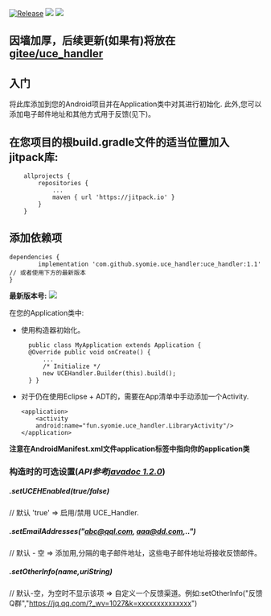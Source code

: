 [![Release](https://jitpack.io/v/syomie/uce_handler.svg)](https://jitpack.io/#syomie/uce_handler) [![](https://jitpack.io/v/syomie/uce_handler/month.svg)](https://jitpack.io/#syomie/uce_handler) [![](https://jitpack.io/v/syomie/uce_handler/week.svg)](https://jitpack.io/#syomie/uce_handler)
## 因墙加厚，后续更新(如果有)将放在[gitee/uce_handler](https://gitee.com/syomie/uce_handler)
## 入门
将此库添加到您的Android项目并在Application类中对其进行初始化. 此外,您可以添加电子邮件地址和其他方式用于反馈(见下)。
##  在您项目的根build.gradle文件的适当位置加入jitpack库:
```
    allprojects {
        repositories {
            ...
            maven { url 'https://jitpack.io' }
        }
    }
```
## 添加依赖项
    dependencies {
            implementation 'com.github.syomie.uce_handler:uce_handler:1.1' // 或者使用下方的最新版本
    }
**最新版本号:**
[![](https://jitpack.io/v/syomie/uce_handler.svg)](https://jitpack.io/#syomie/uce_handler)

在您的Application类中:
* 使用构造器初始化。
    
        public class MyApplication extends Application {
        @Override public void onCreate() { 
            ...
            /* Initialize */
            new UCEHandler.Builder(this).build();
        } }

* 对于仍在使用Eclipse + ADT的，需要在App清单中手动添加一个Activity. 
    ```
    <application>
        <activity
        android:name="fun.syomie.uce_handler.LibraryActivity"/>
    </application>
    ```
**注意在AndroidManifest.xml文件application标签中指向你的application类**

### 构造时的可选设置(***API参考[javadoc 1.2.0](https://javadoc.jitpack.io/com/github/syomie/uce_handler/1.2.0/javadoc/)***)
##### .setUCEHEnabled(true/false)
//  默认 'true'
 =>  启用/禁用 UCE_Handler.
##### .setEmailAddresses("abc@qql.com, aaa@dd.com,..")
// 默认 - 空
 =>  添加用,分隔的电子邮件地址，这些电子邮件地址将接收反馈邮件。
##### .setOtherInfo(name,uriString)
// 默认-空，为空时不显示该项
 =>  自定义一个反馈渠道。例如:setOtherInfo("反馈Q群","https://jq.qq.com/?_wv=1027&k=xxxxxxxxxxxxxx")

